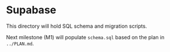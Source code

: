 # Supabase

This directory will hold SQL schema and migration scripts.

Next milestone (M1) will populate `schema.sql` based on the plan in `../PLAN.md`.


